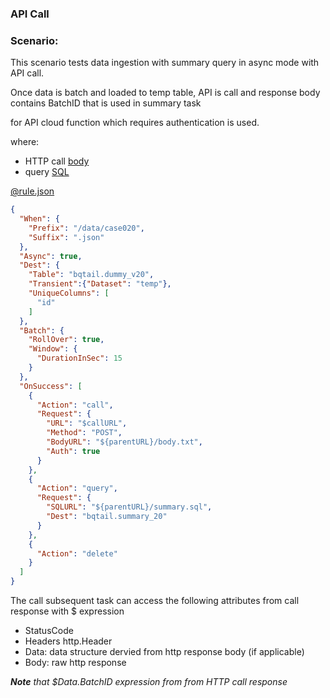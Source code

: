 ### API Call

### Scenario:

This scenario tests data ingestion with summary query in async mode with API call.

Once data is batch and loaded to temp table, API is call and response body contains BatchID that is used
in summary task 

for API cloud function which requires authentication is used.

where:

- HTTP call [body](rule/body.txt)
- query [SQL](rule/summary.sql)


[@rule.json](rule.json)
```json
{
  "When": {
    "Prefix": "/data/case020",
    "Suffix": ".json"
  },
  "Async": true,
  "Dest": {
    "Table": "bqtail.dummy_v20",
    "Transient":{"Dataset": "temp"},
    "UniqueColumns": [
      "id"
    ]
  },
  "Batch": {
    "RollOver": true,
    "Window": {
      "DurationInSec": 15
    }
  },
  "OnSuccess": [
    {
      "Action": "call",
      "Request": {
        "URL": "$callURL",
        "Method": "POST",
        "BodyURL": "${parentURL}/body.txt",
        "Auth": true
      }
    },
    {
      "Action": "query",
      "Request": {
        "SQLURL": "${parentURL}/summary.sql",
        "Dest": "bqtail.summary_20"
      }
    },
    {
      "Action": "delete"
    }
  ]
}

```

The call subsequent task can access the following attributes from call response with $ expression 

* StatusCode 
* Headers  http.Header
* Data: data structure dervied from http response body (if applicable)
* Body: raw http response


_**Note** that $Data.BatchID expression from from HTTP call response_